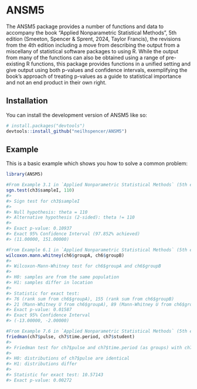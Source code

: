 
<!-- README.md is generated from README.Rmd. Please edit that file -->

# ANSM5

<!-- badges: start -->
<!-- badges: end -->

The ANSM5 package provides a number of functions and data to accompany
the book “Applied Nonparametric Statistical Methods”, 5th edition
(Smeeton, Spencer & Sprent, 2024, Taylor Francis), the revisions from
the 4th edition including a move from describing the output from a
miscellany of statistical software packages to using R. While the output
from many of the functions can also be obtained using a range of
pre-existing R functions, this package provides functions in a unified
setting and give output using both p-values and confidence intervals,
exemplifying the book’s approach of treating p-values as a guide to
statistical importance and not an end product in their own right.

## Installation

You can install the development version of ANSM5 like so:

``` r
# install.packages("devtools")
devtools::install_github("neilhspencer/ANSM5")
```

## Example

This is a basic example which shows you how to solve a common problem:

``` r
library(ANSM5)

#From Example 3.1 in `Applied Nonparametric Statistical Methods` (5th edition)
sgn.test(ch3$sampleI, 110)
#> 
#> Sign test for ch3$sampleI 
#> 
#> Null hypothesis: theta = 110 
#> Alternative hypothesis (2-sided): theta != 110 
#> 
#> Exact p-value: 0.10937
#> Exact 95% Confidence Interval (97.852% achieved) 
#> (11.00000, 151.00000)

#From Example 6.1 in `Applied Nonparametric Statistical Methods` (5th edition)
wilcoxon.mann.whitney(ch6$groupA, ch6$groupB)
#> 
#> Wilcoxon-Mann-Whitney test for ch6$groupA and ch6$groupB
#> 
#> H0: samples are from the same population
#> H1: samples differ in location
#> 
#> Statistic for exact test: 
#> 76 (rank sum from ch6$groupA), 155 (rank sum from ch6$groupB)
#> 21 (Mann-Whitney U from ch6$groupA), 89 (Mann-Whitney U from ch6$groupB) 
#> Exact p-value: 0.01587
#> Exact 95% Confidence Interval 
#> (-13.00000, -2.00000)

#From Example 7.6 in `Applied Nonparametric Statistical Methods` (5th edition)
friedman(ch7$pulse, ch7$time.period, ch7$student)
#> 
#> Friedman test for ch7$pulse and ch7$time.period (as groups) with ch7$student (as blocks)
#> 
#> H0: distributions of ch7$pulse are identical
#> H1: distributions differ
#> 
#> Statistic for exact test: 10.57143 
#> Exact p-value: 0.00272
```
